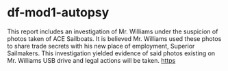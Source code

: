 # df-mod1-autopsy
This report includes an investigation of Mr. Williams under the suspicion of photos taken of ACE Sailboats. It is believed Mr. Williams used these photos to share trade secrets with his new place of employment, Superior Sailmakers. This investigation yielded evidence of said photos existing on Mr. Williams USB drive and legal actions will be taken.
[https](https://jacobgoeke.github.io/df-mod1-autopsy/report.html)
